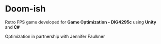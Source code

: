 # Doom-ish
Retro FPS game developed for **Game Optimization - DIG4295c** using **Unity** and **C#**

Optimization in partnership with Jennifer Faulkner
